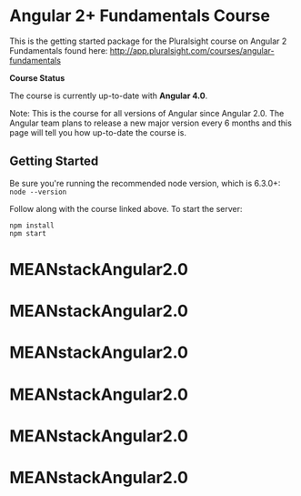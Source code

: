 Angular 2+ Fundamentals Course
========================
This is the getting started package for the Pluralsight course on Angular 2 Fundamentals found here: http://app.pluralsight.com/courses/angular-fundamentals

**Course Status**

The course is currently up-to-date with **Angular 4.0**.

Note: This is the course for all versions of Angular since Angular 2.0. The Angular team plans to release a new major version every 6 months and this page will tell you how up-to-date the course is.


Getting Started
---------------
Be sure you're running the recommended node version, which is 6.3.0+: `node --version`

Follow along with the course linked above. To start the server:

```
npm install
npm start
```
# MEANstackAngular2.0
# MEANstackAngular2.0
# MEANstackAngular2.0
# MEANstackAngular2.0
# MEANstackAngular2.0
# MEANstackAngular2.0
